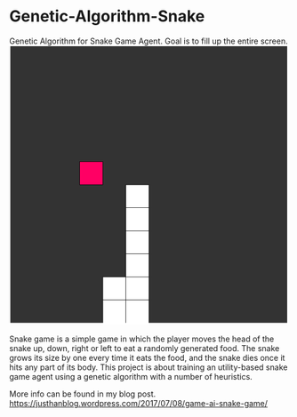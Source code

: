# Genetic-Algorithm-Snake
Genetic Algorithm for Snake Game Agent. Goal is to fill up the entire screen.
![Alt Text](./snake.gif)

Snake game is a simple game in which the player moves the head of the snake up, down, right or left to eat a randomly generated food. The snake grows its size by one every time it eats the food, and the snake dies once it hits any part of its body. This project is about training an utility-based snake game agent using a genetic algorithm with a number of heuristics. <br>

More info can be found in my blog post. https://justhanblog.wordpress.com/2017/07/08/game-ai-snake-game/
